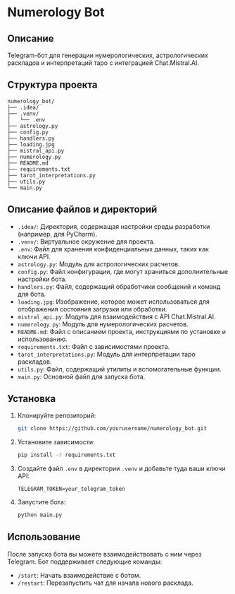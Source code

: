 # Numerology Bot

## Описание
Telegram-бот для генерации нумерологических, астрологических раскладов и интерпретаций таро с интеграцией Chat.Mistral.AI.

## Структура проекта
```
numerology_bot/
├── .idea/
├── .venv/
│   └── .env
├── astrology.py
├── config.py
├── handlers.py
├── loading.jpg
├── mistral_api.py
├── numerology.py
├── README.md
├── requirements.txt
├── tarot_interpretations.py
├── utils.py
└── main.py
```

## Описание файлов и директорий

- `.idea/`: Директория, содержащая настройки среды разработки (например, для PyCharm).
- `.venv/`: Виртуальное окружение для проекта.
- `.env`: Файл для хранения конфиденциальных данных, таких как ключи API.
- `astrology.py`: Модуль для астрологических расчетов.
- `config.py`: Файл конфигурации, где могут храниться дополнительные настройки бота.
- `handlers.py`: Файл, содержащий обработчики сообщений и команд для бота.
- `loading.jpg`: Изображение, которое может использоваться для отображения состояния загрузки или обработки.
- `mistral_api.py`: Модуль для взаимодействия с API Chat.Mistral.AI.
- `numerology.py`: Модуль для нумерологических расчетов.
- `README.md`: Файл с описанием проекта, инструкциями по установке и использованию.
- `requirements.txt`: Файл с зависимостями проекта.
- `tarot_interpretations.py`: Модуль для интерпретации таро раскладов.
- `utils.py`: Файл, содержащий утилиты и вспомогательные функции.
- `main.py`: Основной файл для запуска бота.

## Установка
1. Клонируйте репозиторий:
   ```sh
   git clone https://github.com/yourusername/numerology_bot.git
   ```
2. Установите зависимости:
   ```sh
   pip install -r requirements.txt
   ```
3. Создайте файл `.env` в директории `.venv` и добавьте туда ваши ключи API:
   ```
   TELEGRAM_TOKEN=your_telegram_token
   ```
4. Запустите бота:
   ```sh
   python main.py
   ```

## Использование
После запуска бота вы можете взаимодействовать с ним через Telegram. Бот поддерживает следующие команды:
- `/start`: Начать взаимодействие с ботом.
- `/restart`: Перезапустить чат для начала нового расклада.

```
